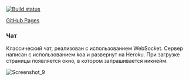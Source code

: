 [![Build status](https://ci.appveyor.com/api/projects/status/l1re36eae4o057se?svg=true)](https://ci.appveyor.com/project/Di-sole/2-ahj-ws-chat-front)

[GitHub Pages](https://di-sole.github.io/2-ahj-ws-chat-front/)

### Чат
 
Классический чат, реализован с использованием WebSocket. Сервер написан с использованием koa и развернут на Heroku. При загрузке страницы появляется окно, в котором запрашивается никнейм.

![Screenshot_9](https://user-images.githubusercontent.com/60287939/193145260-cf0cd18e-cecc-4d2d-a8ff-ce29e8637350.jpg)
